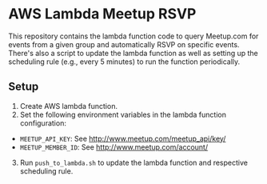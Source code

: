AWS Lambda Meetup RSVP
======================

This repository contains the lambda function code to query Meetup.com for events from a given group and automatically RSVP on specific events. There's also a script to update the lambda function as well as setting up the scheduling rule (e.g., every 5 minutes) to run the function periodically.

## Setup
1. Create AWS lambda function.
2. Set the following environment variables in the lambda function configuration:
  - `MEETUP_API_KEY`: See http://www.meetup.com/meetup_api/key/
  - `MEETUP_MEMBER_ID`: See http://www.meetup.com/account/
3. Run `push_to_lambda.sh` to update the lambda function and respective scheduling rule.

